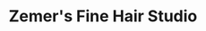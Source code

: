 ---
title: "Zemer's Fine Hair Studio"
url: /grand-junction/zemers-fine-hair-studio/
shop: Friseur
---